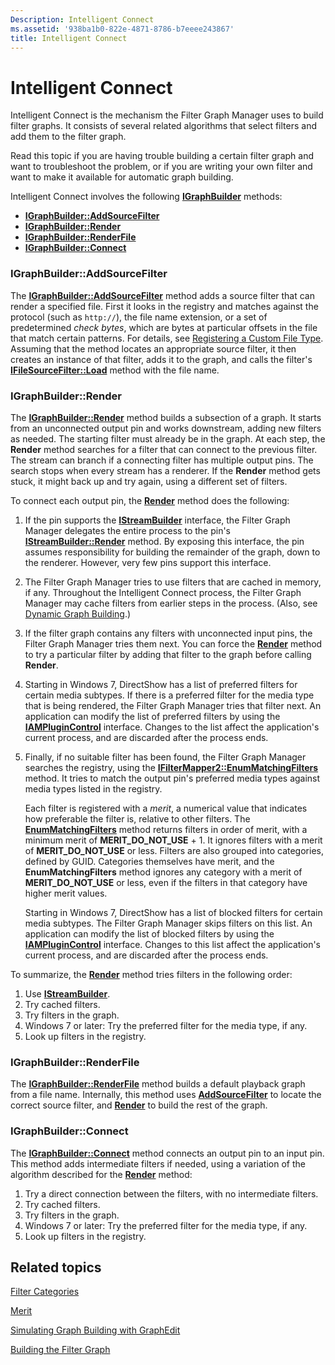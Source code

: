 ```yaml
---
Description: Intelligent Connect
ms.assetid: '938ba1b0-822e-4871-8786-b7eeee243867'
title: Intelligent Connect
---
```


# Intelligent Connect

Intelligent Connect is the mechanism the Filter Graph Manager uses to build filter graphs. It consists of several related algorithms that select filters and add them to the filter graph.

Read this topic if you are having trouble building a certain filter graph and want to troubleshoot the problem, or if you are writing your own filter and want to make it available for automatic graph building.

Intelligent Connect involves the following [**IGraphBuilder**](igraphbuilder.md) methods:

-   [**IGraphBuilder::AddSourceFilter**](igraphbuilder-addsourcefilter.md)
-   [**IGraphBuilder::Render**](igraphbuilder-render.md)
-   [**IGraphBuilder::RenderFile**](igraphbuilder-renderfile.md)
-   [**IGraphBuilder::Connect**](igraphbuilder-connect.md)

### IGraphBuilder::AddSourceFilter

The [**IGraphBuilder::AddSourceFilter**](igraphbuilder-addsourcefilter.md) method adds a source filter that can render a specified file. First it looks in the registry and matches against the protocol (such as `http://`), the file name extension, or a set of predetermined *check bytes*, which are bytes at particular offsets in the file that match certain patterns. For details, see [Registering a Custom File Type](registering-a-custom-file-type.md). Assuming that the method locates an appropriate source filter, it then creates an instance of that filter, adds it to the graph, and calls the filter's [**IFileSourceFilter::Load**](ifilesourcefilter-load.md) method with the file name.

### IGraphBuilder::Render

The [**IGraphBuilder::Render**](igraphbuilder-render.md) method builds a subsection of a graph. It starts from an unconnected output pin and works downstream, adding new filters as needed. The starting filter must already be in the graph. At each step, the **Render** method searches for a filter that can connect to the previous filter. The stream can branch if a connecting filter has multiple output pins. The search stops when every stream has a renderer. If the **Render** method gets stuck, it might back up and try again, using a different set of filters.

To connect each output pin, the [**Render**](igraphbuilder-render.md) method does the following:

1.  If the pin supports the [**IStreamBuilder**](istreambuilder.md) interface, the Filter Graph Manager delegates the entire process to the pin's [**IStreamBuilder::Render**](istreambuilder-render.md) method. By exposing this interface, the pin assumes responsibility for building the remainder of the graph, down to the renderer. However, very few pins support this interface.
2.  The Filter Graph Manager tries to use filters that are cached in memory, if any. Throughout the Intelligent Connect process, the Filter Graph Manager may cache filters from earlier steps in the process. (Also, see [Dynamic Graph Building](dynamic-graph-building.md).)
3.  If the filter graph contains any filters with unconnected input pins, the Filter Graph Manager tries them next. You can force the [**Render**](igraphbuilder-render.md) method to try a particular filter by adding that filter to the graph before calling **Render**.
4.  Starting in Windows 7, DirectShow has a list of preferred filters for certain media subtypes. If there is a preferred filter for the media type that is being rendered, the Filter Graph Manager tries that filter next. An application can modify the list of preferred filters by using the [**IAMPluginControl**](iamplugincontrol.md) interface. Changes to the list affect the application's current process, and are discarded after the process ends.
5.  Finally, if no suitable filter has been found, the Filter Graph Manager searches the registry, using the [**IFilterMapper2::EnumMatchingFilters**](ifiltermapper2-enummatchingfilters.md) method. It tries to match the output pin's preferred media types against media types listed in the registry.

    Each filter is registered with a *merit*, a numerical value that indicates how preferable the filter is, relative to other filters. The [**EnumMatchingFilters**](ifiltermapper2-enummatchingfilters.md) method returns filters in order of merit, with a minimum merit of **MERIT\_DO\_NOT\_USE** + 1. It ignores filters with a merit of **MERIT\_DO\_NOT\_USE** or less. Filters are also grouped into categories, defined by GUID. Categories themselves have merit, and the **EnumMatchingFilters** method ignores any category with a merit of **MERIT\_DO\_NOT\_USE** or less, even if the filters in that category have higher merit values.

    Starting in Windows 7, DirectShow has a list of blocked filters for certain media subtypes. The Filter Graph Manager skips filters on this list. An application can modify the list of blocked filters by using the [**IAMPluginControl**](iamplugincontrol.md) interface. Changes to this list affect the application's current process, and are discarded after the process ends.

To summarize, the [**Render**](igraphbuilder-render.md) method tries filters in the following order:

1.  Use [**IStreamBuilder**](istreambuilder.md).
2.  Try cached filters.
3.  Try filters in the graph.
4.  Windows 7 or later: Try the preferred filter for the media type, if any.
5.  Look up filters in the registry.

### IGraphBuilder::RenderFile

The [**IGraphBuilder::RenderFile**](igraphbuilder-renderfile.md) method builds a default playback graph from a file name. Internally, this method uses [**AddSourceFilter**](igraphbuilder-addsourcefilter.md) to locate the correct source filter, and [**Render**](igraphbuilder-render.md) to build the rest of the graph.

### IGraphBuilder::Connect

The [**IGraphBuilder::Connect**](igraphbuilder-connect.md) method connects an output pin to an input pin. This method adds intermediate filters if needed, using a variation of the algorithm described for the [**Render**](igraphbuilder-render.md) method:

1.  Try a direct connection between the filters, with no intermediate filters.
2.  Try cached filters.
3.  Try filters in the graph.
4.  Windows 7 or later: Try the preferred filter for the media type, if any.
5.  Look up filters in the registry.

## Related topics

<dl> <dt>

[Filter Categories](filter-categories.md)
</dt> <dt>

[Merit](merit.md)
</dt> <dt>

[Simulating Graph Building with GraphEdit](simulating-graph-building-with-graphedit.md)
</dt> <dt>

[Building the Filter Graph](building-the-filter-graph.md)
</dt> </dl>

 

 



